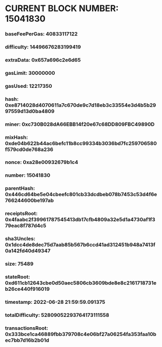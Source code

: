 # CURRENT BLOCK NUMBER: 15041830

### baseFeePerGas: 40833117122
### difficulty: 14496676283199419
### extraData: 0x657a696c2e6d65
### gasLimit: 30000000
### gasUsed: 12217350
### hash: 0xe8714028d4070611a7c670de9c7d18eb3c33554e3d4b5b2997559d13d0ba4809
### miner: 0xc730B028dA66EBB14f20e67c68DD809FBC49890D
### mixHash: 0xde04b622b44ac6befc11b8cc99334b3036bd7fc259706580f579cd0de768a236
### nonce: 0xa28e00932679b1c4
### number: 15041830
### parentHash: 0x446cd64be5e04cbeefc801cb33dcdbeb078b7453c53d4f6e766244600be197ab
### receiptsRoot: 0x4faabc2f39961787545413db17cfb4809a32e5d1a4730af1f379eac8f787d4c5
### sha3Uncles: 0x1dcc4de8dec75d7aab85b567b6ccd41ad312451b948a7413f0a142fd40d49347
### size: 75489
### stateRoot: 0xd611cb12643cbe0d50aec5806cb3609bde8e8c2161718731eb26ce440f916019
### timestamp: 2022-06-28 21:59:59.091375
### totalDifficulty: 52809052293764173111558
### transactionsRoot: 0x333bce1ca46889fbb379708c4e06bf27a06254fa353faa10bec7bb7d16b2b01d
